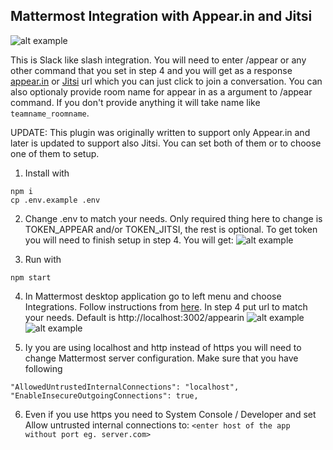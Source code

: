 Mattermost Integration with Appear.in and Jitsi
-------------
![alt example](https://cloud.appmodule.net/apps/files_sharing/publicpreview/37mP76wom8DeiSk?x=1904&y=609&a=true&file=Selection_071.png&scalingup=0)

This is Slack like slash integration. You will need to enter /appear or any other command that you set in step 4 and you will get as a response [appear.in](https://appear.in) or [Jitsi](https://jitsi.org/) url which you can just click to join a conversation. You can also optionaly provide room name for appear in as a argument to /appear command. If you don't provide anything it will take name like `teamname_roomname`.

UPDATE: This plugin was originally written to support only Appear.in and later is updated to support also Jitsi. You can set both of them or to choose one of them to setup.

 1. Install with
 ```
 npm i
 cp .env.example .env
 ```
 2. Change .env to match your needs. Only required thing here to change is TOKEN_APPEAR and/or TOKEN_JITSI, the rest is optional. To get token you will need to finish setup in step 4. You will get:
 ![alt example](https://cloud.appmodule.net/apps/files_sharing/publicpreview/DnHGNGbdZP3QMGS?x=1904&y=609&a=true&file=Selection_074.png&scalingup=0)
 
 3. Run with
 ```
 npm start
 ```
 4. In Mattermost desktop application go to left menu and choose Integrations. Follow instructions from [here](https://docs.mattermost.com/developer/slash-commands.html#custom-slash-command). In step 4 put url to match your needs. Default is http://localhost:3002/appearin
![alt example](https://cloud.appmodule.net/apps/files_sharing/publicpreview/P48gJdGpygP5nQJ?x=1904&y=609&a=true&file=Selection_072.png&scalingup=0)
![alt example](https://cloud.appmodule.net/apps/files_sharing/publicpreview/B4mDbGqdWYN4dy2?x=1904&y=609&a=true&file=Selection_073.png&scalingup=0)
 
 5. Iy you are using localhost and http instead of https you will need to change Mattermost server configuration. Make sure that you have following
 ```
 "AllowedUntrustedInternalConnections": "localhost",
 "EnableInsecureOutgoingConnections": true,
 ```
 6. Even if you use https you need to System Console / Developer and set Allow untrusted internal connections to: `<enter host of the app without port eg. server.com>`
